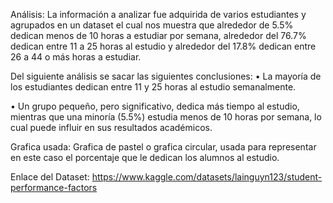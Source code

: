Análisis: La información a analizar fue adquirida de varios estudiantes y agrupados en un dataset el cual nos muestra que alrededor de 5.5% dedican menos de 10 horas a estudiar por semana, alrededor del 76.7% dedican entre 11 a 25 horas al estudio y alrededor del 17.8% dedican entre 26 a 44 o más horas a estudiar.

Del siguiente análisis se sacar las siguientes conclusiones:
•	La mayoría de los estudiantes dedican entre 11 y 25 horas al estudio semanalmente.

•	Un grupo pequeño, pero significativo, dedica más tiempo al estudio, mientras que una minoría (5.5%) estudia menos de 10 horas por semana, lo cual puede influir en sus resultados académicos.

Grafica usada: Grafica de pastel o grafica circular, usada para representar en este caso el porcentaje que le dedican los alumnos al estudio.

Enlace del Dataset:
https://www.kaggle.com/datasets/lainguyn123/student-performance-factors
